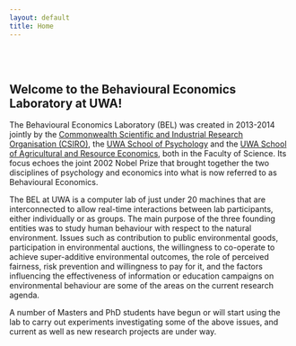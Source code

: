 ```yaml
---
layout: default
title: Home
---
```


<br><br>

## Welcome to the Behavioural Economics Laboratory at UWA!      


<p> The Behavioural Economics Laboratory (BEL) was created in 2013-2014 jointly by the <a href="http://www.csiro.au">Commonwealth Scientific and Industrial Research Organisation (CSIRO)</a>, the <a href="http://www.psychology.uwa.edu.au">UWA School of Psychology</a> and the <a href="http://www.are.uwa.edu.au">UWA School of Agricultural and Resource Economics</a>, both in the Faculty of Science. Its focus echoes the joint 2002 Nobel Prize that brought together the two disciplines of psychology and economics into what is now referred to as Behavioural Economics. </p>

<p> The BEL at UWA is a computer lab of just under 20 machines that are interconnected to allow real-time interactions between lab participants, either individually or as groups. The main purpose of the three founding entities was to study human behaviour with respect to the natural environment. Issues such as contribution to public environmental goods, participation in environmental auctions, the willingness to co-operate to achieve super-additive environmental outcomes, the role of perceived fairness, risk prevention and willingness to pay for it, and the factors influencing the effectiveness of information or education campaigns on environmental behaviour are some of the areas on the current research agenda. </p>

<p> A number of Masters and PhD students have begun or will start using the lab to carry out experiments investigating some of the above issues, and current as well as new research projects are under way. </p>